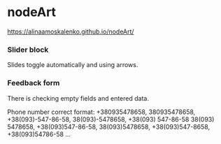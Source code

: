 # nodeArt

https://alinaamoskalenko.github.io/nodeArt/

### Slider block
Slides toggle automatically and using arrows.

### Feedback form
There is checking empty fields and entered data. 

Phone number correct format:
   +380935478658, 380935478658, +38(093)-547-86-58, 38(093)-5478658, +38(093) 547-86-58
   38(093) 5478658, +38(093)547-86-58, 38(093)5478658, +38(093)547-8658, +38(093)54786-58 ...
